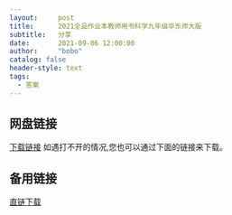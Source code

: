 ```yaml
---
layout:     post
title:      2021全品作业本教师用书科学九年级华东师大版
subtitle:   分享
date:       2021-09-06 12:00:00
author:     "bobo"
catalog: false
header-style: text
tags:
  - 答案
---
```

## 网盘链接
[下载链接](https://moecloud.cn/s/1K54Fk)
如遇打不开的情况,您也可以通过下面的链接来下载。

## 备用链接
[直链下载](https://moecloud.cn/api/v3/source/8CMJ3dW9sz5GZMVy1lhdDLStwb7IJzol0Bk1t4nZDHM=:0/495714/%E5%85%A8%E5%93%81%E4%BD%9C%E4%B8%9A%E6%9C%AC%E6%95%99%E5%B8%88%E7%94%A8%E4%B9%A6%E7%A7%91%E5%AD%A6%E4%B9%9D%E5%B9%B4%E7%BA%A7%E5%8D%8E%E4%B8%9C%E5%B8%88%E5%A4%A7%E7%89%88.rar)
